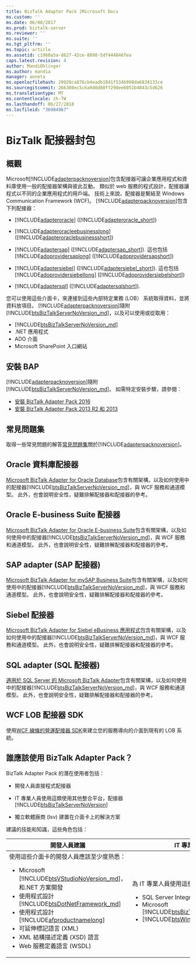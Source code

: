 ```yaml
---
title: BizTalk Adapter Pack |Microsoft Docs
ms.custom: ''
ms.date: 06/08/2017
ms.prod: biztalk-server
ms.reviewer: ''
ms.suite: ''
ms.tgt_pltfrm: ''
ms.topic: article
ms.assetid: c1960a5a-d627-42ce-8898-5df444846fea
caps.latest.revision: 4
author: MandiOhlinger
ms.author: mandia
manager: anneta
ms.openlocfilehash: 29928ca876cb4eadb1841f534b998da6834133ce
ms.sourcegitcommit: 266308ec5c6a9d8d80ff298ee6051b4843c5d626
ms.translationtype: MT
ms.contentlocale: zh-TW
ms.lasthandoff: 06/27/2018
ms.locfileid: "36984967"
---
```

# <a name="biztalk-adapter-pack"></a>BizTalk 配接器封包
## <a name="overview"></a>概觀
 Microsoft[!INCLUDE[adapterpacknoversion](../includes/adapterpacknoversion-md.md)]包含配接器可讓企業應用程式和資料庫使用一般的配接器架構與彼此互動。 類似於 web 服務的程式設計，配接器讓程式以不同的企業應用程式的用戶端。 技術上來說，配接器是繫結至 Windows Communication Framework (WCF)。 [!INCLUDE[adapterpacknoversion](../includes/adapterpacknoversion-md.md)]包含下列配接器：  

- [!INCLUDE[adapteroracle](../includes/adapteroracle-md.md)] ([!INCLUDE[adapteroracle_short](../includes/adapteroracle-short-md.md)])  

- [!INCLUDE[adapteroracleebusinesslong](../includes/adapteroracleebusinesslong-md.md)] ([!INCLUDE[adapteroraclebusinessshort](../includes/adapteroraclebusinessshort-md.md)])  

- [!INCLUDE[adaptersap](../includes/adaptersap-md.md)] ([!INCLUDE[adaptersap_short](../includes/adaptersap-short-md.md)]). 這也包括[!INCLUDE[adoprovidersaplong](../includes/adoprovidersaplong-md.md)] ([!INCLUDE[adoprovidersapshort](../includes/adoprovidersapshort-md.md)])  

- [!INCLUDE[adaptersiebel](../includes/adaptersiebel-md.md)] ([!INCLUDE[adaptersiebel_short](../includes/adaptersiebel-short-md.md)]). 這也包括[!INCLUDE[adoprovidersiebellong](../includes/adoprovidersiebellong-md.md)] ([!INCLUDE[adoprovidersiebelshort](../includes/adoprovidersiebelshort-md.md)])  

- [!INCLUDE[adaptersql](../includes/adaptersql-md.md)] ([!INCLUDE[adaptersqlshort](../includes/adaptersqlshort-md.md)]).  

您可以使用這些介面卡，來連接到這些內部特定業務 (LOB） 系統取得資料，並將資料放項目。 [!INCLUDE[adapterpacknoversion](../includes/adapterpacknoversion-md.md)]隨附[!INCLUDE[btsBizTalkServerNoVersion_md](../includes/btsbiztalkservernoversion-md.md)]，以及可以使用或從取用： 

* [!INCLUDE[btsBizTalkServerNoVersion_md](../includes/btsbiztalkservernoversion-md.md)]
* .NET 應用程式
* ADO 介面
* Microsoft SharePoint 入口網站

## <a name="install-bap"></a>安裝 BAP
[!INCLUDE[adapterpacknoversion](../includes/adapterpacknoversion-md.md)]隨附[!INCLUDE[btsBizTalkServerNoVersion_md](../includes/btsbiztalkservernoversion-md.md)]。 如需特定安裝步驟，請參閱：

* [安裝 BizTalk Adapter Pack 2016](../adapters-and-accelerators/install-the-biztalk-adapter-pack-2016.md)
* [安裝 BizTalk Adapter Pack 2013 R2 和 2013](../adapters-and-accelerators/install-biztalk-adapter-pack-2013-r2-and-2013.md)

## <a name="faq"></a>常見問題集 
取得一些常見問題的解答[常見問題集](../adapters-and-accelerators/frequently-asked-questions-for-the-biztalk-adapter-pack.md)關於[!INCLUDE[adapterpacknoversion](../includes/adapterpacknoversion-md.md)]。

## <a name="oracle-database-adapter"></a>Oracle 資料庫配接器
[Microsoft BizTalk Adapter for Oracle Database](../adapters-and-accelerators/adapter-oracle-database/microsoft-biztalk-adapter-for-oracle-database-documentation.md)包含有關架構，以及如何使用中的配接器[!INCLUDE[btsBizTalkServerNoVersion_md](../includes/btsbiztalkservernoversion-md.md)]，與 WCF 服務和通道模型。 此外，也會說明安全性，疑難排解配接器和配接器的參考。 

## <a name="oracle-e-business-suite-adapter"></a>Oracle E-business Suite 配接器
[Microsoft BizTalk Adapter for Oracle E-business Suite](../adapters-and-accelerators/adapter-oracle-ebs/microsoft-biztalk-adapter-for-oracle-e-business-suite-documentation.md)包含有關架構，以及如何使用中的配接器[!INCLUDE[btsBizTalkServerNoVersion_md](../includes/btsbiztalkservernoversion-md.md)]，與 WCF 服務和通道模型。 此外，也會說明安全性，疑難排解配接器和配接器的參考。 

## <a name="sap-adapter"></a>SAP adapter (SAP 配接器)
[Microsoft BizTalk Adapter for mySAP Business Suite](../adapters-and-accelerators/adapter-sap/microsoft-biztalk-adapter-for-mysap-business-suite-documentation.md)包含有關架構，以及如何使用中的配接器[!INCLUDE[btsBizTalkServerNoVersion_md](../includes/btsbiztalkservernoversion-md.md)]，與 WCF 服務和通道模型。 此外，也會說明安全性，疑難排解配接器和配接器的參考。 

## <a name="siebel-adapter"></a>Siebel 配接器
[Microsoft BizTalk Adapter for Siebel eBusiness 應用程式](../adapters-and-accelerators/adapter-siebel/microsoft-biztalk-adapter-for-siebel-ebusiness-applications-documentation.md)包含有關架構，以及如何使用中的配接器[!INCLUDE[btsBizTalkServerNoVersion_md](../includes/btsbiztalkservernoversion-md.md)]，與 WCF 服務和通道模型。 此外，也會說明安全性，疑難排解配接器和配接器的參考。 

## <a name="sql-adapter"></a>SQL adapter (SQL 配接器) 
[適用於 SQL Server 的 Microsoft BizTalk Adapter](../adapters-and-accelerators/adapter-sql/microsoft-biztalk-adapter-for-sql-server-documentation.md)包含有關架構，以及如何使用中的配接器[!INCLUDE[btsBizTalkServerNoVersion_md](../includes/btsbiztalkservernoversion-md.md)]，與 WCF 服務和通道模型。 此外，也會說明安全性，疑難排解配接器和配接器的參考。 

## <a name="wcf-lob-adapter-sdk"></a>WCF LOB 配接器 SDK
使用[WCF 線條的營運配接器 SDK](../adapters-and-accelerators/wcf-lob-adapter-sdk/microsoft-wcf-line-of-business-adapter-sdk-documentation.md)來建立您的服務導向的介面到現有的 LOB 系統。 

## <a name="who-should-use-the-biztalk-adapter-pack"></a>誰應該使用 BizTalk Adapter Pack？

BizTalk Adapter Pack 的潛在使用者包括：  

- 開發人員直接程式配接器

- IT 專業人員使用這類使用其他整合平台，配接器 [!INCLUDE[btsBizTalkServerNoVersion](../includes/btsbiztalkservernoversion-md.md)]

- 獨立軟體廠商 (Isv) 建置在介面卡上的解決方案  

建議的技能和知識，這些角色包括： 


|                                                                                                                                                                                                                                                                              開發人員建議                                                                                                                                                                                                                                                                              |                                                                                                                                                                  IT 專業人員的建議                                                                                                                                                                  |                                                                                                                                                                                ISV 建議                                                                                                                                                                                 |
|------------------------------------------------------------------------------------------------------------------------------------------------------------------------------------------------------------------------------------------------------------------------------------------------------------------------------------------------------------------------------------------------------------------------------------------------------------------------------------------------------------------------------------------------------------------------------------|---------------------------------------------------------------------------------------------------------------------------------------------------------------------------------------------------------------------------------------------------------------------------------------------------------------------------------------------------------|-----------------------------------------------------------------------------------------------------------------------------------------------------------------------------------------------------------------------------------------------------------------------------------------------------------------------------------------------------------------------------------|
| 使用這些介面卡的開發人員應該至少度熟悉：<br/> <ul><li>Microsoft [!INCLUDE[btsVStudioNoVersion_md](../includes/btsvstudionoversion-md.md)]，和.NET 方案開發</li><li>使用程式設計 [!INCLUDE[btsDotNetFramework_md](../includes/btsdotnetframework-md.md)] </li><li>使用程式設計 [!INCLUDE[afproductnamelong](../includes/afproductnamelong-md.md)] </li><li>可延伸標記語言 (XML) </li><li>XML 結構描述定義 (XSD) 語言 </li><li>Web 服務定義語言 (WSDL) </li></ul> | 為 IT 專業人員使用這些方法應該至少度熟悉： <br/><ul><li>SQL Server Integration Services (SSIS) </li><li>Microsoft [!INCLUDE[btsBizTalkServerNoVersion](../includes/btsbiztalkservernoversion-md.md)] </li><li>[!INCLUDE[btsWinSharePointSvcsNoVersion](../includes/btswinsharepointsvcsnoversion-md.md)] </li></ul> | Isv 使用這些配接器應該至少度熟悉： <br/><ul><li>內部運作和概念每張介面卡，而且能夠介面卡上建置應用程式 </li><li>[!INCLUDE[btsDotNetFramework_md](../includes/btsdotnetframework-md.md)] </li><li>的 [!INCLUDE[afproductnameshort](../includes/afproductnameshort-md.md)] </li></ul> |

